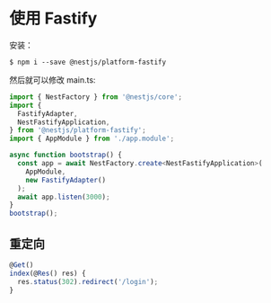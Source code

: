 # 使用 Fastify

安装：

    $ npm i --save @nestjs/platform-fastify

然后就可以修改 main.ts:

```ts
import { NestFactory } from '@nestjs/core';
import {
  FastifyAdapter,
  NestFastifyApplication,
} from '@nestjs/platform-fastify';
import { AppModule } from './app.module';

async function bootstrap() {
  const app = await NestFactory.create<NestFastifyApplication>(
    AppModule,
    new FastifyAdapter()
  );
  await app.listen(3000);
}
bootstrap();
```

## 重定向

```ts
@Get()
index(@Res() res) {
  res.status(302).redirect('/login');
}
```


